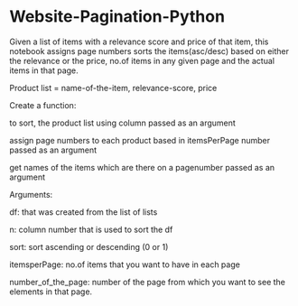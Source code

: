 # Website-Pagination-Python

Given a list of items with a relevance score and price of that item, this notebook assigns page numbers sorts the items(asc/desc) based on either the relevance or the price, no.of items in any given page and the actual items in that page.


Product list = name-of-the-item, relevance-score, price

Create a function:

to sort, the product list using column passed as an argument

assign page numbers to each product based in itemsPerPage number passed as an argument

get names of the items which are there on a pagenumber passed as an argument


Arguments:

df: that was created from the list of lists

n: column number that is used to sort the df

sort: sort ascending or descending (0 or 1)

itemsperPage: no.of items that you want to have in each page

number_of_the_page: number of the page from which you want to see the elements in that page.
